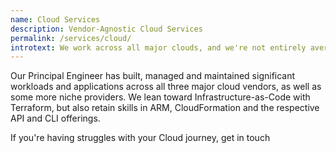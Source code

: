 ```yaml
---
name: Cloud Services
description: Vendor-Agnostic Cloud Services
permalink: /services/cloud/
introtext: We work across all major clouds, and we're not entirely averse to on-premise
---
```


Our Principal Engineer has built, managed and maintained significant workloads and applications across all three major cloud vendors, as well as some more niche providers. We lean toward Infrastructure-as-Code with Terraform, but also retain skills in ARM, CloudFormation and the respective API and CLI offerings.

If you're having struggles with your Cloud journey, get in touch